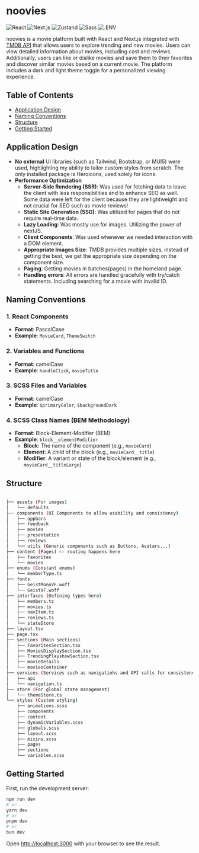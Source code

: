 # noovies
![React](https://img.shields.io/badge/react-61DAFB.svg?style=for-the-badge&logo=react&logoColor=white)
![Next.js](https://img.shields.io/badge/next.js-000000?style=for-the-badge&logo=nextdotjs&logoColor=white)
![Zustand](https://img.shields.io/badge/zustand-000000?style=for-the-badge&logo=zustand&logoColor=white)
![Sass](https://img.shields.io/badge/sass-CC6699?style=for-the-badge&logo=sass&logoColor=white)
![.ENV](https://img.shields.io/badge/dotenv-ECD53F.svg?style=for-the-badge&logo=dotenv&logoColor=white)

noovies is a movie platform built with React and Next.js integrated with [TMDB API](https://www.themoviedb.org/documentation/api) that allows users to explore trending and new movies. Users can view detailed information about movies, including cast and reviews. Additionally, users can like or dislike movies and save them to their favorites and discover similar movies based on a current movie. The platform includes a dark and light theme toggle for a personalized viewing experience.


## Table of Contents

- [Application Design](#application-design)
- [Naming Conventions](#naming-conventions)
- [Structure](#structure)
- [Getting Started](#getting-started)

  
## Application Design
- **No external** UI libraries (such as Tailwind, Bootstrap, or MUI5) were used, highlighting my ability to tailor custom styles from scratch. The only installed package is Heroicons, used solely for icons.
- **Performance Optimization**
     - **Server-Side Rendering (SSR)**: Was used for fetching data to leave the client with less responsibilities and to enhance SEO as well. Some data were left for the client because they are lightweight and not crucial for SEO such as movie reviews!
     - **Static Site Generation (SSG)**: Was utilized for pages that do not require real-time data.
     - **Lazy Loading**: Was mostly use for images. Utilizing the power of nextJS.
     - **Client Components**: Was used whenever we needed interaction with a DOM element.
     - **Appropriate Images Size**: TMDB provides multiple sizes, instead of getting the best, we get the appropriate size depending on the component size.
     - **Paging**: Getting movies in batches(pages) in the homeland page.
     - **Handling errors**: All errors are handled gracefully with try/catch statements. Including searching for a movie with invalid ID.
     

## Naming Conventions

### 1. React Components
   - **Format**: PascalCase
   - **Example**: `MovieCard`, `ThemeSwitch`

### 2. Variables and Functions
   - **Format**: camelCase
   - **Example**: `handleClick`, `movieTitle`

### 3. SCSS Files and Variables
   - **Format**: camelCase
   - **Example**: `$primaryColor`, `$backgroundDark`

### 4. SCSS Class Names (BEM Methodology)
   - **Format**: Block-Element-Modifier (BEM)
   - **Example**: `block__elementModifier`
     - **Block**: The name of the component (e.g., `movieCard`)
     - **Element**: A child of the block (e.g., `movieCard__title`)
     - **Modifier**: A variant or state of the block/element (e.g., `movieCard__titleLarge`)

## Structure 
```bash

├── assets (For images)
│   └── defaults
├── components (UI Components to allow usability and consistency)
│   ├── appbars
│   ├── feedback
│   ├── movies
│   ├── presentation
│   ├── reviews
│   └── utils (Generic components such as Buttons, Avatars...)
├── content (Pages) <- routing happens here
│   ├── favorites
│   └── movies
├── enums (Constant enums)
│   └── memberType.ts
├── fonts
│   ├── GeistMonoVF.woff
│   └── GeistVF.woff
├── interfaces (Defining types here)
│   ├── members.ts
│   ├── movies.ts
│   ├── navItem.ts
│   ├── reviews.ts
│   └── stateStore
├── layout.tsx
├── page.tsx
├── sections (Main sections)
│   ├── FavoritesSection.tsx
│   ├── MoviesDisplaySection.tsx
│   ├── TrendingPlayshowSection.tsx
│   ├── movieDetails
│   └── moviesContainer
├── services (Services such as navigatiohs and API calls for consistency and reusability)
│   ├── api
│   └── navigation.ts
├── store (For global state management)
│   └── themeStore.ts
└── styles (Custom styling)
    ├── animations.scss
    ├── components
    ├── content
    ├── dynamicVariables.scss
    ├── globals.scss
    ├── layout.scss
    ├── mixins.scss
    ├── pages
    ├── sections
    └── variables.scss
```
## Getting Started
First, run the development server:

```bash
npm run dev
# or
yarn dev
# or
pnpm dev
# or
bun dev
```

Open [http://localhost:3000](http://localhost:3000) with your browser to see the result.



